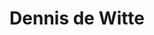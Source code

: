 ---
title: 'Dennis de Witte'
description: Rotterdams
profession: onwelgevallig
pseudonym: false
image: 16c3241c-49c8-4fa7-91c5-b6649b04ed9c.png
---
